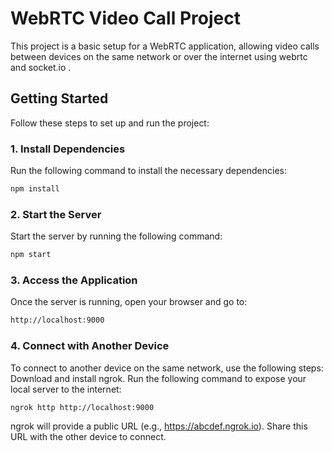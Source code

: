 # WebRTC Video Call Project

This project is a basic setup for a WebRTC application, allowing video calls between devices on the same network or over the internet using webrtc and socket.io .

## Getting Started

Follow these steps to set up and run the project:

### 1. Install Dependencies

Run the following command to install the necessary dependencies:

```bash
npm install
```

### 2. Start the Server
Start the server by running the following command:

```bash
npm start
```

### 3. Access the Application
Once the server is running, open your browser and go to:

```bash
http://localhost:9000
```
### 4. Connect with Another Device
  To connect to another device on the same network, use the following steps:
  Download and install ngrok.
  Run the following command to expose your local server to the internet:
  
```bash
ngrok http http://localhost:9000
```
ngrok will provide a public URL (e.g., https://abcdef.ngrok.io). Share this URL with the other device to connect.




